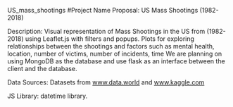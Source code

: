US_mass_shootings
#Project Name Proposal: US Mass Shootings (1982-2018)

Description: Visual representation of Mass Shootings in the US from (1982- 2018) using Leaflet.js with filters and popups. Plots for exploring relationships between the shootings and factors such as mental health, location, number of victims, number of incidents, time We are planning on using MongoDB as the database and use flask as an interface between the client and the database.

Data Sources: Datasets from www.data.world and www.kaggle.com

JS Library: datetime library.